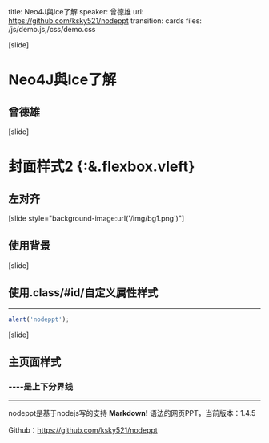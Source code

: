 title: Neo4J與Ice了解
speaker: 曾德雄
url: https://github.com/ksky521/nodeppt
transition: cards
files: /js/demo.js,/css/demo.css

[slide]

# Neo4J與Ice了解

## 曾德雄

[slide]

# 封面样式2 {:&.flexbox.vleft}

## 左对齐

[slide style="background-image:url('/img/bg1.png')"]

## 使用背景

[slide]

## 使用.class/#id/自定义属性样式

----

```javascript
alert('nodeppt');
```

[slide]

## 主页面样式

### ----是上下分界线

----

nodeppt是基于nodejs写的支持 **Markdown!** 语法的网页PPT，当前版本：1.4.5

Github：https://github.com/ksky521/nodeppt
